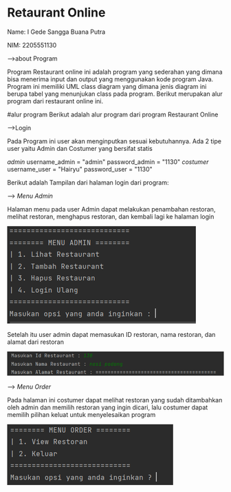 # Retaurant Online

Name: I Gede Sangga Buana Putra

NIM: 2205551130

-->about Program

Program Restaurant online ini adalah program yang sederahan yang dimana bisa menerima input dan output yang menggunakan kode program Java. Program ini memiliki UML class diagram yang dimana jenis diagram ini berupa tabel yang menunjukan class pada program. Berikut merupakan alur program dari restaurant online ini.

#alur program
Berikut adalah alur program dari program Restaurant Online

-->Login

Pada Program ini user akan menginputkan sesuai kebutuhannya. Ada 2 tipe user yaitu Admin dan Costumer yang bersifat statis

*admin*
username_admin = "admin"
password_admin = "1130"
*costumer*
username_user = "Hairyu"
password_user = "1130"

Berikut adalah Tampilan dari halaman login dari program:


-->  *Menu Admin*

Halaman menu pada user Admin dapat melakukan penambahan restoran, melihat restoran, menghapus restoran, dan kembali lagi ke halaman login

![Menu user](/TugasProject/IMG/menu%20admin.png)

Setelah itu user admin dapat memasukan ID restoran, nama restoran, dan alamat dari restoran

![menambahkan](/TugasProject/IMG/menambahkan%20alamat%20id%20dan%20nama.png)



--> *Menu Order*

Pada halaman ini costumer dapat melihat restoran yang sudah ditambahkan oleh admin dan memilih restoran yang ingin dicari, lalu costumer dapat memilih pilihan keluat untuk menyelesaikan program

![restoran](/TugasProject/IMG/menu%20costumer.png)